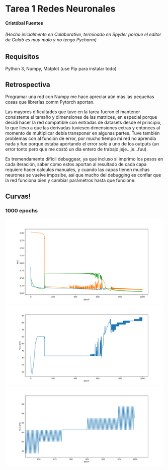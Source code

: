 # Tarea 1 Redes Neuronales
#### Cristóbal Fuentes
###### (Hecho inicialmente en Colaborative, terminado en Spyder porque el editor de Colab es muy malo y no tengo Pycharm)

## Requisitos
Python 3, Numpy, Matplot (use Pip para instalar todo)

## Retrospectiva
Programar una red con Numpy me hace apreciar aún más las pequeñas cosas que librerías comm Pytorch aportan.

Las mayores dificultades que tuve en la tarea fueron el mantener consistente el tamaño y dimensiones de las matrices, en especial porque decidí hacer la red compatible con entradas de datasets desde el principio, lo que llevo a que las derivadas tuviesen dimensiones extras y entonces al momento de multiplicar debía transponer en algunas partes. Tuve también problemas con al función de error, por mucho tiempo mi red no aprendía nada y fue porque estaba aportando el error solo a uno de los outputs (un error tonto pero que me costó un día entero de trabajo jeje...je...fuu). 

Es tremendamente difícil debuggear, ya que incluso si imprimo los pesos en cada iteración, saber como estos aportan al resultado de cada capa requiere hacer calculos manuales, y cuando las capas tienen muchas neurones se vuelve imposibe, así que mucho del debugging es confiar que la red funciona bien y cambiar parámetros hasta que funcione.

## Curvas!
### 1000 epochs
![alt text](https://github.com/solzhen/tarea1nn/blob/master/Figure_1.png "Error")
![alt text](https://github.com/solzhen/tarea1nn/blob/master/Figure_2.png "% Acierto")
![alt text](https://github.com/solzhen/tarea1nn/blob/master/Figure_3.png "% Acierto Zoom")

